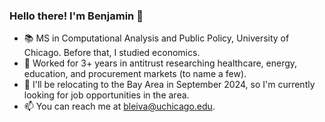 ### Hello there! I'm Benjamin 👋

* :books: MS in Computational Analysis and Public Policy, University of Chicago. Before that, I studied economics.
* :briefcase: Worked for 3+ years in antitrust researching healthcare, energy, education, and procurement markets (to name a few).
* :house_with_garden: I'll be relocating to the Bay Area in September 2024, so I'm currently looking for job opportunities in the area.
* :mailbox: You can reach me at bleiva@uchicago.edu.

<!--
**benjaleivas/benjaleivas** is a ✨ _special_ ✨ repository because its `README.md` (this file) appears on your GitHub profile.

Here are some ideas to get you started:

- 🔭 I’m currently working on ...
- 🌱 I’m currently learning ...
- 👯 I’m looking to collaborate on ...
- 🤔 I’m looking for help with ...
- 💬 Ask me about ...
- 📫 How to reach me: ...
- 😄 Pronouns: ...
- ⚡ Fun fact: ...
-->
